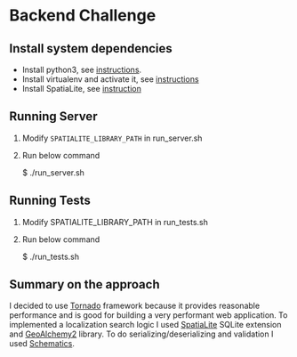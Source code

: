 # Backend Challenge

Install system dependencies
-------------
 - Install python3, see [instructions](https://docs.python-guide.org/starting/install3/osx/).
 - Install virtualenv and activate it, see [instructions](https://docs.python-guide.org/dev/virtualenvs/#virtualenvironments-ref)
 - Install SpatiaLite, see [instruction](https://docs.djangoproject.com/en/2.0/ref/contrib/gis/install/spatialite/)

Running Server
-------------
1. Modify `SPATIALITE_LIBRARY_PATH` in run_server.sh
2. Run below command


    $ ./run_server.sh

Running Tests
-------------
1. Modify SPATIALITE_LIBRARY_PATH in run_tests.sh
2. Run below command


    $ ./run_tests.sh
    
    
Summary on the approach
-------------

I decided to use [Tornado](http://www.tornadoweb.org/en/stable/) framework because it provides reasonable performance and is good for building a very performant web application.
To implemented a localization search logic I used [SpatiaLite](https://www.gaia-gis.it/fossil/libspatialite/index) SQLite extension and [GeoAlchemy2](https://geoalchemy-2.readthedocs.io/en/latest/) library.
To do serializing/deserializing and validation I used [Schematics](https://schematics.readthedocs.io/en/latest/).
